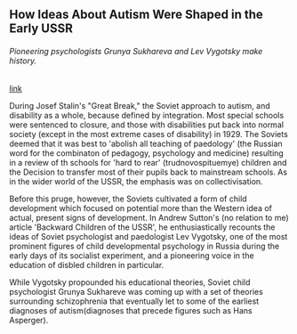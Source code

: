 ## How Ideas About Autism Were Shaped in the Early USSR

###### Pioneering psychologists Grunya Sukhareva and Lev Vygotsky make history.

[link](https://www.psychologytoday.com/intl/blog/politics-and-disability/202101/how-ideas-about-autism-were-shaped-in-the-early-ussr)

During Josef Stalin's "Great Break," the Soviet approach to autism, and disability as a whole, because defined by integration. Most special schools were sentenced to closure, and those with disabilities put back into normal society (except in the most extreme cases of disability) in 1929. The Soviets deemed that it was best to 'abolish all teaching of paedology' (the Russian word for the combinaton of pedagogy, psychology and medicine) resulting in a review of th schools for 'hard to rear' (trudnovospituemye) children and the Decision to transfer most of their pupils back to mainstream schools. As in the wider world of the USSR, the emphasis was on collectivisation.

Before this pruge, however, the Soviets cultivated a form of child development which focused on potential more than the Western idea of actual, present signs of development. In Andrew Sutton's (no relation to me) article 'Backward Children of the USSR', he enthusiastically recounts the ideas of Soviet psychologist and paedologist Lev Vygotsky, one of the most prominent figures of child developmental psychology in Russia during the early days of its socialist experiment, and a pioneering voice in the education of disbled children in particular.

While Vygotsky propounded his educational theories, Soviet child psychologist Grunya Sukhareve was coming up with a set of theories surrounding schizophrenia that eventually let to some of the earliest diagnoses of autism(diagnoses that precede figures such as Hans Asperger).


